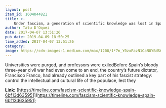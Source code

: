 ```yaml
---
layout: post
item_id: 1604044821
title: >-
    Under fascism, a generation of scientific knowledge was lost in Spain
author: Tatu D'Oquei
date: 2017-04-07 13:51:26
pub_date: 2019-04-09 18:50:25
time_added: 2017-04-07 13:51:26
category: 
image: https://cdn-images-1.medium.com/max/1200/1*7n_Y0zxFazN1CaN8YBdSCg.jpeg
---
```


Universities were purged, and professors were exiledBefore Spain’s bloody three-year civil war had even come to an end, the country’s future dictator, Francisco Franco, had already outlined a key part of his fascist strategy: control the intellectual and cultural life of the populace, lest they

**Link:** [https://timeline.com/fascism-scientific-knowledge-spain-6bf13d635951](https://timeline.com/fascism-scientific-knowledge-spain-6bf13d635951)

